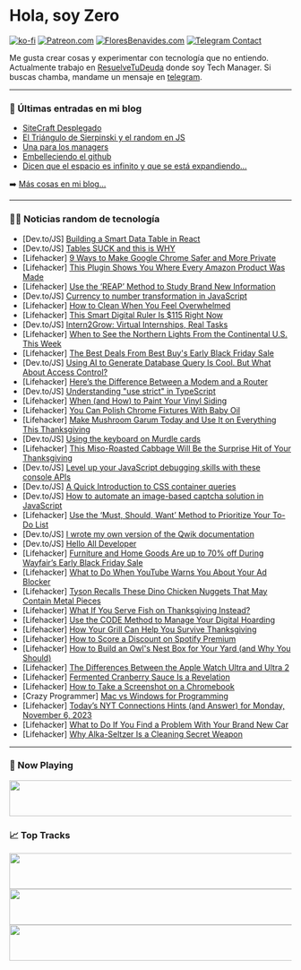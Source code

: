 # Hola, soy Zero

[![ko-fi](https://ko-fi.com/img/githubbutton_sm.svg)](https://ko-fi.com/J3J4N0LUK)
[![Patreon.com](https://img.shields.io/endpoint.svg?url=https%3A%2F%2Fshieldsio-patreon.vercel.app%2Fapi%3Fusername%3Dzerodragon%26type%3Dpatrons&style=for-the-badge)](https://patreon.com/zerodragon)
[![FloresBenavides.com](https://img.shields.io/website?down_message=oops&label=MiBlog&style=for-the-badge&up_message=online&url=https%3A%2F%2Ffloresbenavides.com)](https://floresbenavides.com)
[![Telegram Contact](https://img.shields.io/badge/escr%C3%ADbeme-ZeroDragon-%2326A5E4?style=for-the-badge&logo=telegram)](https://t.me/zerodragon)

Me gusta crear cosas y experimentar con tecnología que no entiendo.
Actualmente trabajo en [ResuelveTuDeuda](http://github.com/resuelve) donde soy Tech Manager.
Si buscas chamba, mandame un mensaje en [telegram](https://t.me/zerodragon).

---

### 📕 Últimas entradas en mi blog
<!-- BLOG-POST-LIST:START -->
- [SiteCraft Desplegado](https://floresbenavides.com/sitecraft-desplegado/)
- [El Triángulo de Sierpinski y el random en JS](https://floresbenavides.com/el-triangulo-de-sierpinski-y-el-random-en-js/)
- [Una para los managers](https://floresbenavides.com/una-para-los-managers/)
- [Embelleciendo el github](https://floresbenavides.com/embelleciendo-el-github/)
- [Dicen que el espacio es infinito y que se está expandiendo…](https://floresbenavides.com/dicen-que-el-espacio-es-infinito-y-que-se-esta-expandiendo/)
<!-- BLOG-POST-LIST:END -->

➡️ [Más cosas en mi blog...](https://floresbenavides.com)

---

### 👨‍💻 Noticias random de tecnología
<!-- TECH-POSTS:START -->
- [Dev.to/JS] [Building a Smart Data Table in React](https://dev.to/mescius/building-a-smart-data-table-in-react-1m3p)
- [Dev.to/JS] [Tables SUCK and this is WHY](https://dev.to/justoptimize/tables-suck-and-this-is-why-4cje)
- [Lifehacker] [9 Ways to Make Google Chrome Safer and More Private](https://lifehacker.com/change-these-default-chrome-privacy-settings-1848561036)
- [Lifehacker] [This Plugin Shows You Where Every Amazon Product Was Made](https://lifehacker.com/this-plugin-shows-you-where-every-amazon-product-was-ma-1850995122)
- [Lifehacker] [Use the ‘REAP’ Method to Study Brand New Information](https://lifehacker.com/use-the-reap-method-for-studying-new-information-1850995271)
- [Dev.to/JS] [Currency to number transformation in JavaScript](https://dev.to/mateus4k/simplify-currency-to-number-transformation-in-javascript-4ml4)
- [Lifehacker] [How to Clean When You Feel Overwhelmed](https://lifehacker.com/7-of-the-best-cleaning-methods-when-you-feel-overwhelme-1850029414)
- [Lifehacker] [This Smart Digital Ruler Is $115 Right Now](https://lifehacker.com/this-smart-digital-ruler-is-115-right-now-1850986817)
- [Dev.to/JS] [Intern2Grow: Virtual Internships, Real Tasks](https://dev.to/ahmed0saber/intern2grow-virtual-internships-real-tasks-326n)
- [Lifehacker] [When to See the Northern Lights From the Continental U.S. This Week](https://lifehacker.com/when-to-see-the-northern-lights-from-the-continental-u-1850996264)
- [Lifehacker] [The Best Deals From Best Buy&#39;s Early Black Friday Sale](https://lifehacker.com/best-buys-black-friday-calendar-1850942632)
- [Dev.to/JS] [Using AI to Generate Database Query Is Cool. But What About Access Control?](https://dev.to/zenstack/using-ai-to-generate-database-query-is-cool-but-what-about-access-control-cc)
- [Lifehacker] [Here’s the Difference Between a Modem and a Router](https://lifehacker.com/here-s-the-difference-between-a-modem-and-a-router-1850995716)
- [Dev.to/JS] [Understanding &quot;use strict&quot; in TypeScript](https://dev.to/avwerosuoghene/understanding-use-strict-in-typescript-2dh)
- [Lifehacker] [When &lpar;and How&rpar; to Paint Your Vinyl Siding](https://lifehacker.com/when-and-how-to-paint-your-vinyl-siding-1850995472)
- [Lifehacker] [You Can Polish Chrome Fixtures With Baby Oil](https://lifehacker.com/macgyver-tip-polish-chrome-with-baby-oil-247098)
- [Lifehacker] [Make Mushroom Garum Today and Use It on Everything This Thanksgiving](https://lifehacker.com/mushroom-garum-recipe-1850994225)
- [Dev.to/JS] [Using the keyboard on Murdle cards](https://dev.to/nicm42/using-the-keyboard-on-murdle-cards-3ikd)
- [Lifehacker] [This Miso-Roasted Cabbage Will Be the Surprise Hit of Your Thanksgiving](https://lifehacker.com/this-miso-roasted-cabbage-recipe-makes-the-perfect-than-1850994078)
- [Dev.to/JS] [Level up your JavaScript debugging skills with these console APIs](https://dev.to/roopkumar/level-up-your-javascript-debugging-skills-with-these-console-apis-14c3)
- [Dev.to/JS] [A Quick Introduction to CSS container queries](https://dev.to/shreenidhibatavi/a-quick-introduction-to-css-container-queries-45o0)
- [Dev.to/JS] [How to automate an image-based captcha solution in JavaScript](https://dev.to/dzmitry/how-to-automate-an-image-based-captcha-solution-in-javascript-5925)
- [Lifehacker] [Use the ‘Must, Should, Want’ Method to Prioritize Your To-Do List](https://lifehacker.com/use-the-must-should-want-method-to-prioritize-your-1850995165)
- [Dev.to/JS] [I wrote my own version of the Qwik documentation](https://dev.to/nandinishinduja/i-wrote-my-own-version-of-the-qwik-documentation-58p5)
- [Dev.to/JS] [Hello All Developer](https://dev.to/jasgiigli/hello-all-developer-3nni)
- [Lifehacker] [Furniture and Home Goods Are up to 70% off During Wayfair’s Early Black Friday Sale](https://lifehacker.com/furniture-and-home-goods-are-up-to-70-off-during-wayfa-1850991886)
- [Lifehacker] [What to Do When YouTube Warns You About Your Ad Blocker](https://lifehacker.com/youtube-ad-blocker-popup-1850934372)
- [Lifehacker] [Tyson Recalls These Dino Chicken Nuggets That May Contain Metal Pieces](https://lifehacker.com/tyson-recalls-these-dino-chicken-nuggets-that-may-conta-1850994941)
- [Lifehacker] [What If You Serve Fish on Thanksgiving Instead?](https://lifehacker.com/thanksgiving-fish-seafood-recipes-1850994120)
- [Lifehacker] [Use the CODE Method to Manage Your Digital Hoarding](https://lifehacker.com/use-the-code-method-to-manage-your-digital-hoarding-1850994152)
- [Lifehacker] [How Your Grill Can Help You Survive Thanksgiving](https://lifehacker.com/how-your-grill-can-help-you-survive-thanksgiving-1850994197)
- [Lifehacker] [How to Score a Discount on Spotify Premium](https://lifehacker.com/how-to-score-a-discount-on-spotify-premium-1850994502)
- [Lifehacker] [How to Build an Owl&#39;s Nest Box for Your Yard &lpar;and Why You Should&rpar;](https://lifehacker.com/how-to-build-an-owls-nest-box-for-your-yard-and-why-yo-1850993028)
- [Lifehacker] [The Differences Between the Apple Watch Ultra and Ultra 2](https://lifehacker.com/the-differences-between-the-apple-watch-ultra-and-ultra-1850990715)
- [Lifehacker] [Fermented Cranberry Sauce Is a Revelation](https://lifehacker.com/fermented-cranberry-sauce-recipe-1850990441)
- [Lifehacker] [How to Take a Screenshot on a Chromebook](https://lifehacker.com/how-to-take-a-screenshot-on-a-chromebook-1850990003)
- [Crazy Programmer] [Mac vs Windows for Programming](https://www.thecrazyprogrammer.com/2023/11/mac-vs-windows-for-programming.html)
- [Lifehacker] [Today’s NYT Connections Hints &lpar;and Answer&rpar; for Monday, November 6, 2023](https://lifehacker.com/nyt-connections-answer-today-november-6-2023-1850989804)
- [Lifehacker] [What to Do If You Find a Problem With Your Brand New Car](https://lifehacker.com/what-to-do-if-you-find-a-problem-with-your-brand-new-ca-1850992661)
- [Lifehacker] [Why Alka-Seltzer Is a Cleaning Secret Weapon](https://lifehacker.com/why-alka-seltzer-is-a-cleaning-secret-weapon-1850992664)<!-- TECH-POSTS:END -->

---

### 🎵 Now Playing
<a href="https://spotify-now-playing-dun.vercel.app/now-playing?open"><img src="https://spotify-now-playing-dun.vercel.app/now-playing" width="540" height="64"></a>

### 📈 Top Tracks
<a href="https://spotify-now-playing-dun.vercel.app/top-tracks?i=1&open"><img src="https://spotify-now-playing-dun.vercel.app/top-tracks?i=1" width="540" height="64"></a>
<a href="https://spotify-now-playing-dun.vercel.app/top-tracks?i=2&open"><img src="https://spotify-now-playing-dun.vercel.app/top-tracks?i=2" width="540" height="64"></a>
<a href="https://spotify-now-playing-dun.vercel.app/top-tracks?i=3&open"><img src="https://spotify-now-playing-dun.vercel.app/top-tracks?i=3" width="540" height="64"></a>

